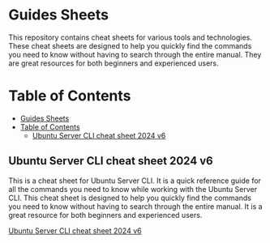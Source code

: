 # Guides Sheets

This repository contains cheat sheets for various tools and technologies. These cheat sheets are designed to help you quickly find the commands you need to know without having to search through the entire manual. They are great resources for both beginners and experienced users.

Table of Contents
=================

- [Guides Sheets](#guides-sheets)
- [Table of Contents](#table-of-contents)
  - [Ubuntu Server CLI cheat sheet 2024 v6](#ubuntu-server-cli-cheat-sheet-2024-v6)

## Ubuntu Server CLI cheat sheet 2024 v6

This is a cheat sheet for Ubuntu Server CLI. It is a quick reference guide for all the commands you need to know while working with the Ubuntu Server CLI. This cheat sheet is designed to help you quickly find the commands you need to know without having to search through the entire manual. It is a great resource for both beginners and experienced users.

[Ubuntu Server CLI cheat sheet 2024 v6](./servers/ubuntu/Ubuntu%20Server%20CLI%20cheat%20sheet%202024%20v6.pdf)
